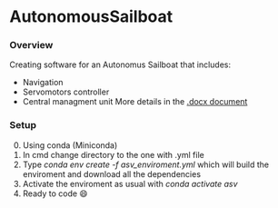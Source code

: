 # AutonomousSailboat

### Overview
Creating software for an Autonomus Sailboat that includes:
* Navigation
* Servomotors controller
* Central managment unit
More details in the [.docx document](http://google.com)

### Setup
0. Using conda (Miniconda)
1. In cmd change directory to the one with .yml file
2. Type *conda env create -f asv_enviroment.yml* which will build the enviroment and download all the dependencies
3. Activate the enviroment as usual with *conda activate asv*
4. Ready to code :smile:
